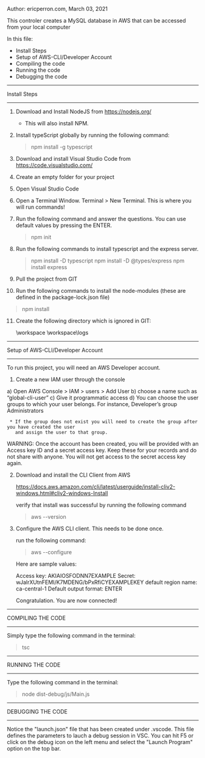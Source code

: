 Author: ericperron.com, March 03, 2021

This controler creates a MySQL database in AWS that can be accessed from your local computer


In this file: 

- Install Steps
- Setup of AWS-CLI/Developer Account
- Compiling the code
- Running the code
- Debugging the code

*******************************
Install Steps
*******************************

1) Download and Install NodeJS from https://nodejs.org/
   - This will also install NPM.

2) Install typeScript globally by running the following command: 
   
   > npm install -g typescript

3) Download and install Visual Studio Code from https://code.visualstudio.com/

4) Create an empty folder for your project

5) Open Visual Studio Code

6) Open a Terminal Window. Terminal > New Terminal. This is where you will run commands!

7) Run the following command and answer the questions. You can use default values by pressing the 
   ENTER.
   
   > npm init 

8) Run the following commands to install typescript and the express server. 

   > npm install -D typescript
   > npm install -D @types/express
   > npm install express
   
9) Pull the project from GIT

10) Run the following commands to install the node-modules (these are defined in the package-lock.json file)  
   
   > npm install

11) Create the following directory which is ignored in GIT: 

      \workspace
	  \workspace\logs
	  
	  

*******************************
Setup of AWS-CLI/Developer Account
*******************************

To run this project, you will need an AWS Developer account. 

1) Create a new IAM user through the console
  
  a) Open AWS Console > IAM > users > Add User
  b) choose a name such as “global-cli-user”
  c) Give it programmatic access
  d) You can choose the user groups to which your user belongs. For instance, 
     Developer’s group
     Administrators
     
     * If the group does not exist you will need to create the group after you have created the user 
       and assign the user to that group.
  
  WARNING: Once the account has been created, you will be provided with an Access key ID and a 
  secret access key. Keep these for your records and do not share with anyone. You will not get 
  access to the secret access key again. 

2) Download and install the CLI Client from AWS 
   
   https://docs.aws.amazon.com/cli/latest/userguide/install-cliv2-windows.html#cliv2-windows-Install

   verify that install was successful by running the following command
   
   > aws --version

3) Configure the AWS CLI client. This needs to be done once.

   run the following command: 

   > aws --configure

   Here are sample values: 

     Access key: AKIAIOSFODNN7EXAMPLE
     Secret: wJalrXUtnFEMI/K7MDENG/bPxRfiCYEXAMPLEKEY
     default region name: ca-central-1 
     Default output format: ENTER

   Congratulation. You are now connected!

   
   
   
   

*******************************
COMPILING THE CODE
*******************************

Simply type the following command in the terminal: 

> tsc

*******************************
RUNNING THE CODE
*******************************

Type the following command in the terminal: 

> node dist-debug/js/Main.js

*******************************
DEBUGGING THE CODE
*******************************

Notice the "launch.json" file that has been created under .vscode. This file defines the
parameters to lauch a debug session in VSC. You can hit F5 or click on the debug icon on the left menu 
and select the "Launch Program" option on the top bar. 
